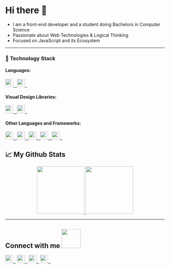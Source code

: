 # Hi there 👋 

- I am a front-end developer and a student doing Bachelors in Computer Science
- Passionate about Web Technologies & Logical Thinking
- Focused on JavaScript and its Ecosystem

---

### 🔭 **Technology Stack**

#### **Languages**:
<a href="https://developer.mozilla.org/en-US/docs/Web/JavaScript"> 
<img height=25 src="https://img.shields.io/badge/JavaScript-323330?style=for-the-badge&logo=javascript&logoColor=F7DF1E">&nbsp;&nbsp;
</a>
<a href="https://reactjs.org/docs/getting-started.html">
<img height=25 src="https://img.shields.io/badge/react-%2320232a.svg?style=for-the-badge&logo=react&logoColor=%2361DAFB">&nbsp;&nbsp;
</a>

#### **Visual Design Libraries**:

<a href="https://tailwindcss.com/docs/installation">
<img height=25 src="https://img.shields.io/badge/tailwindcss-%23404d59.svg?style=for-the-badge&logo=tailwindcss&logoColor=%2361DAFB">&nbsp;&nbsp;
</a>
<a href="https://www.chartjs.org/">
<img height=25 src="https://img.shields.io/badge/chart.js-F5788D.svg?style=for-the-badge&logo=chart.js&logoColor=white">&nbsp;&nbsp;
</a>
  
#### **Other Languages and Frameworks**:
<a href="https://developer.mozilla.org/en-US/docs/Web/HTML">
<img height=25 src="https://img.shields.io/badge/HTML5-E34F26?style=for-the-badge&logo=html5&logoColor=white">&nbsp;&nbsp;
</a>
<a href="https://developer.mozilla.org/en-US/docs/Web/CSS">
<img height=25 src="https://img.shields.io/badge/CSS3-1572B6?style=for-the-badge&logo=css3&logoColor=white">&nbsp;&nbsp;
</a>
<a href="https://getbootstrap.com/docs/5.0/getting-started/introduction/">
<img height=25 src="https://img.shields.io/badge/Bootstrap-563D7C?style=for-the-badge&logo=bootstrap&logoColor=white">&nbsp;&nbsp;
</a>
<a href="https://devdocs.io/c/">
<img height=25 src="https://img.shields.io/badge/C-00599C?style=for-the-badge&logo=c&logoColor=white">&nbsp;&nbsp;
</a>
<a href="https://devdocs.io/cpp/">
<img height=25 src="https://img.shields.io/badge/C%2B%2B-00599C?style=for-the-badge&logo=c%2B%2B&logoColor=white">&nbsp;&nbsp;
</a>

## 📈 My Github Stats

<p align="center">
<a href="https://github.com/connect-abdulbasit">
  <img height="150em" src="https://github-readme-stats-eight-theta.vercel.app/api?username=connect-abdulbasit&show_icons=true&theme=algolia&include_all_commits=true&count_private=true"/>
  <img height="150em" src="https://github-readme-stats-eight-theta.vercel.app/api/top-langs/?username=connect-abdulbasit&layout=compact&langs_count=8&theme=algolia"/>
</a>
</p>

---

## Connect with me <img src="https://media.giphy.com/media/LnQjpWaON8nhr21vNW/giphy.gif" width="60">

<a href="https://github.com/connect-abdulbasit"><img height=25 src="https://img.shields.io/badge/GitHub-100000?style=for-the-badge&logo=github&logoColor=white">&nbsp;&nbsp;</a>
<a href="mailto:contact.abdulbasit.cs@gmail.com"><img height=25 src="https://img.shields.io/badge/Gmail-D14836?style=for-the-badge&logo=gmail&logoColor=white">&nbsp;&nbsp;</a>
<a href="https://twitter.com/Diple_me"><img height=25 src="https://img.shields.io/badge/Twitter-1DA1F2?style=for-the-badge&logo=twitter&logoColor=white">&nbsp;&nbsp;</a>
<a href="https://www.linkedin.com/in/abdul-basit-1b451526a/"><img height=25 src="https://img.shields.io/badge/LinkedIn-0077B5?style=for-the-badge&logo=linkedin&logoColor=white">&nbsp;&nbsp;</a>
